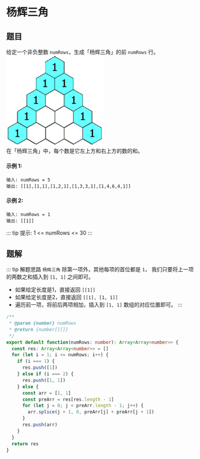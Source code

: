 # 杨辉三角

## 题目

给定一个非负整数 `numRows`，生成「杨辉三角」的前 `numRows` 行。<br>
![img.png](../../../.vuepress/public/images/generate.gif) <br>
在「杨辉三角」中，每个数是它左上方和右上方的数的和。

#### 示例 1:
```
输入: numRows = 5
输出: [[1],[1,1],[1,2,1],[1,3,3,1],[1,4,6,4,1]]
```

#### 示例 2:
```
输入: numRows = 1
输出: [[1]]
```

::: tip 提示:
1 <= numRows <= 30
:::

## 题解
::: tip 解题思路
`杨辉三角` 除第一项外，其他每项的首位都是 `1`， 我们只要将上一项的两数之和插入到 `[1, 1]` 之间即可。<br>
- 如果给定长度是1，直接返回 `[[1]]`
- 如果给定长度是2，直接返回 `[[1], [1, 1]]`
- 遍历前一项，将前后两项相加，插入到 `[1, 1]` 数组的对应位置即可。
:::

```ts
/**
 * @param {number} numRows
 * @return {number[][]}
 */
export default function(numRows: number): Array<Array<number>> {
  const res: Array<Array<number>> = []
  for (let i = 1; i <= numRows; i++) {
    if (i === 1) {
      res.push([1])
    } else if (i === 2) {
      res.push([1, 1])
    } else {
      const arr = [1, 1]
      const preArr = res[res.length - 1]
      for (let j = 0; j < preArr.length - 1; j++) {
        arr.splice(j + 1, 0, preArr[j] + preArr[j + 1])
      }
      res.push(arr)
    }
  }
  return res
}

```
